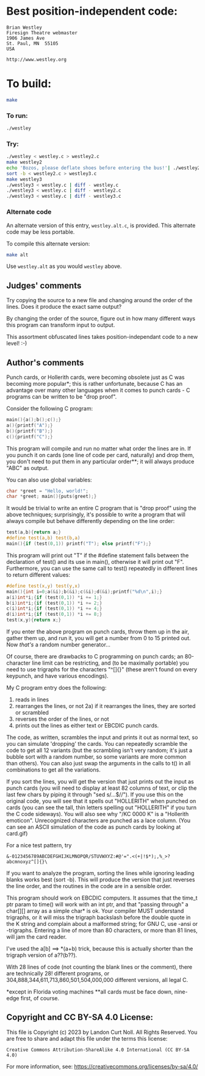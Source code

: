# Best position-independent code:

    Brian Westley
    Firesign Theatre webmaster
    1906 James Ave
    St. Paul, MN  55105
    USA

    http://www.westley.org

# To build:

```sh
make
```

### To run:

```sh
./westley
```

### Try:

```sh
./westley < westley.c > westley2.c
make westley2
echo 'Bozos, please deflate shoes before entering the bus!'| ./westley2
sort -b < westley2.c > westley3.c
make westley3
./westley3 < westley.c | diff - westley.c
./westley3 < westley.c | diff - westley2.c
./westley3 < westley.c | diff - westley3.c
```

### Alternate code

An alternate version of this entry, `westley.alt.c`, is provided.  This alternate code may be less portable.

To compile this alternate version:

```sh
make alt
```

Use `westley.alt` as you would `westley` above.

## Judges' comments

Try copying the source to a new file and changing around the
order of the lines.  Does it produce the exact same output?

By changing the order of the source, figure out in how many different
ways this program can transform input to output.

This assortment obfuscated lines takes position-independant code
to a new level!  :-)

## Author's comments

Punch cards, or Hollerith cards, were becoming obsolete just
as C was becoming more popular*; this is rather unfortunate,
because C has an advantage over many other languages when it
comes to punch cards - C programs can be written to be "drop
proof".

Consider the following C program:

```c
main(){a();b();c();}
a(){printf("A");}
b(){printf("B");}
c(){printf("C");}
```

This program will compile and run no matter what order the
lines are in.  If you punch it on cards (one line of code per
card, naturally) and drop them, you don't need to put them in
any particular order**; it will always produce "ABC" as output.

You can also use global variables:

```c
char *greet = "Hello, world!";
char *greet; main(){puts(greet);}
```

It would be trivial to write an entire C program that is
"drop proof" using the above techniques; surprisingly, it's
possible to write a program that will always compile but
behave differently depending on the line order:

```c
test(a,b){return a;}
#define test(a,b) test(b,a)
main(){if (test(0,1)) printf("T"); else printf("F");}
```

This program will print out "T" if the #define statement
falls between the declaration of test() and its use in
main(), otherwise it will print out "F".  Furthermore,
you can use the same call to test() repeatedly in
different lines to return different values:

```c
#define test(x,y) test(y,x)
main(){int i=0;a(&i);b(&i);c(&i);d(&i);printf("%d\n",i);}
a(i)int*i;{if (test(0,1)) *i += 1;}
b(i)int*i;{if (test(0,1)) *i += 2;}
c(i)int*i;{if (test(0,1)) *i += 4;}
d(i)int*i;{if (test(0,1)) *i += 8;}
test(x,y){return x;}
```

If you enter the above program on punch cards, throw them
up in the air, gather them up, and run it, you will get
a number from 0 to 15 printed out.  Now *that's* a random
number generator...

Of course, there are drawbacks to C programming on punch
cards; an 80-character line limit can be restricting, and
(to be maximally portable) you need to use trigraphs for
the characters "^[]{}\" (these aren't found on every
keypunch, and have various encodings).

My C program entry does the following:

1) reads in lines
2) rearranges the lines, or not
2a)  if it rearranges the lines, they are sorted or scrambled
3) reverses the order of the lines, or not
4) prints out the lines as either text or EBCDIC punch cards.

The code, as written, scrambles the input and prints it out
as normal text, so you can simulate 'dropping' the cards.
You can repeatedly scramble the code to get all 12 variants
(but the scrambling isn't very random; it's just a bubble
sort with a random number, so some variants are more common
than others).  You can also just swap the arguments in the
calls to t() in all combinations to get all the variations.

If you sort the lines, you will get the version that just
prints out the input as punch cards (you will need to display
at least 82 columns of text, or clip the last few chars by
piping it through "sed s/...$//").  If you use this on the
original code, you will see that it spells out "HOLLERITH"
when punched on cards (you can see the tall, thin letters
spelling out "HOLLERITH" if you turn the C code sideways).
You will also see why "/KC 0000 K" is a "Hollerith emoticon".
Unrecognized characters are punched as a lace column.
(You can see an ASCII simulation of the code as punch cards
by looking at card.gif)

For a nice test pattern, try

```
&-0123456789ABCDEFGHIJKLMNOPQR/STUVWXYZ:#@'=".<(+|!$*);,%_>?abcmnoxyz^[]{}\
```

If you want to analyze the program, sorting the lines while
ignoring leading blanks works best (sort -b).  This will
produce the version that just reverses the line order, and
the routines in the code are in a sensible order.

This program should work on EBCDIC computers.  It assumes
that the time_t ptr param to time() will work with an int
ptr, and that "passing through" a char[][] array as a simple
char* is ok.  Your compiler MUST understand trigraphs, or it
will miss the trigraph backslash before the double quote in
the K string and complain about a malformed string; for GNU
C, use -ansi or -trigraphs.  Entering a line of more than 80
characters, or more than 81 lines, will jam the card reader.

I've used the a[b] ==> *(a+b) trick, because this is
actually shorter than the trigraph version of a??(b??).

With 28 lines of code (not counting the blank lines or the
comment), there are technically 28! different programs, or
304,888,344,611,713,860,501,504,000,000 different versions,
all legal C.

*except in Florida voting machines
**all cards must be face down, nine-edge first, of course.

## Copyright and CC BY-SA 4.0 License:

This file is Copyright (c) 2023 by Landon Curt Noll.  All Rights Reserved.
You are free to share and adapt this file under the terms this license:

    Creative Commons Attribution-ShareAlike 4.0 International (CC BY-SA 4.0)

For more information, see: https://creativecommons.org/licenses/by-sa/4.0/
